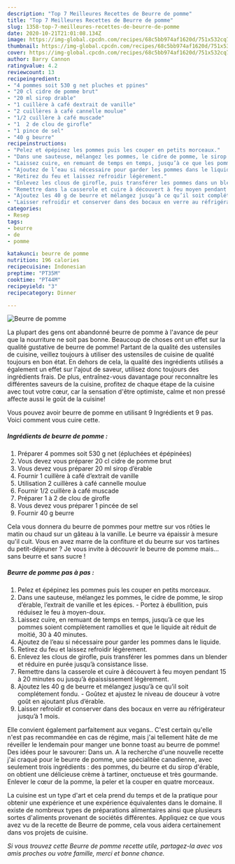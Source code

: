 ```yaml
---
description: "Top 7 Meilleures Recettes de Beurre de pomme"
title: "Top 7 Meilleures Recettes de Beurre de pomme"
slug: 1358-top-7-meilleures-recettes-de-beurre-de-pomme
date: 2020-10-21T21:01:08.134Z
image: https://img-global.cpcdn.com/recipes/68c5bb974af1620d/751x532cq70/beurre-de-pomme-photo-principale-de-la-recette.jpg
thumbnail: https://img-global.cpcdn.com/recipes/68c5bb974af1620d/751x532cq70/beurre-de-pomme-photo-principale-de-la-recette.jpg
cover: https://img-global.cpcdn.com/recipes/68c5bb974af1620d/751x532cq70/beurre-de-pomme-photo-principale-de-la-recette.jpg
author: Barry Cannon
ratingvalue: 4.2
reviewcount: 13
recipeingredient:
- "4 pommes soit 530 g net pluches et ppines"
- "20 cl cidre de pomme brut"
- "20 ml sirop drable"
- "1 cuillère à café dextrait de vanille"
- "2 cuillères à café cannelle moulue"
- "1/2 cuillère à café muscade"
- "1  2 de clou de girofle"
- "1 pince de sel"
- "40 g beurre"
recipeinstructions:
- "Pelez et épépinez les pommes puis les couper en petits morceaux."
- "Dans une sauteuse, mélangez les pommes, le cidre de pomme, le sirop d’érable, l’extrait de vanille et les épices. Portez à ébullition, puis réduisez le feu à moyen-doux."
- "Laissez cuire, en remuant de temps en temps, jusqu’à ce que les pommes soient complètement ramollies et que le liquide ait réduit de moitié, 30 à 40 minutes."
- "Ajoutez de l’eau si nécessaire pour garder les pommes dans le liquide."
- "Retirez du feu et laissez refroidir légèrement."
- "Enlevez les clous de girofle, puis transférer les pommes dans un blender et réduire en purée jusqu’à consistance lisse."
- "Remettre dans la casserole et cuire à découvert à feu moyen pendant 15 à 20 minutes ou jusqu’à épaississement légèrement."
- "Ajoutez les 40 g de beurre et mélangez jusqu’à ce qu’il soit complétement fondu. Goûtez et ajustez le niveau de douceur à votre goût en ajoutant plus d’érable."
- "Laisser refroidir et conserver dans des bocaux en verre au réfrigérateur jusqu’à 1 mois."
categories:
- Resep
tags:
- beurre
- de
- pomme

katakunci: beurre de pomme 
nutrition: 196 calories
recipecuisine: Indonesian
preptime: "PT35M"
cooktime: "PT44M"
recipeyield: "3"
recipecategory: Dinner

---
```



![Beurre de pomme](https://img-global.cpcdn.com/recipes/68c5bb974af1620d/751x532cq70/beurre-de-pomme-photo-principale-de-la-recette.jpg)

La plupart des gens ont abandonné beurre de pomme à l'avance de peur que la nourriture ne soit pas bonne. Beaucoup de choses ont un effet sur la qualité gustative de beurre de pomme! Partant de la qualité des ustensiles de cuisine, veillez toujours à utiliser des ustensiles de cuisine de qualité toujours en bon état. En dehors de cela, la qualité des ingrédients utilisés a également un effet sur l'ajout de saveur, utilisez donc toujours des ingrédients frais. De plus, entraînez-vous davantage pour reconnaître les différentes saveurs de la cuisine, profitez de chaque étape de la cuisine avec tout votre cœur, car la sensation d'être optimiste, calme et non pressé affecte aussi le goût de la cuisine!

<!--inarticleads1-->

Vous pouvez avoir beurre de pomme en utilisant 9 Ingrédients et 9 pas. Voici comment vous cuire cette.

##### Ingrédients de beurre de pomme :

1. Préparer 4 pommes soit 530 g net (épluchées et épépinées)
1. Vous devez vous préparer 20 cl cidre de pomme brut
1. Vous devez vous préparer 20 ml sirop d’érable
1. Fournir 1 cuillère à café d’extrait de vanille
1. Utilisation 2 cuillères à café cannelle moulue
1. Fournir 1/2 cuillère à café muscade
1. Préparer 1 à 2 de clou de girofle
1. Vous devez vous préparer 1 pincée de sel
1. Fournir 40 g beurre


Cela vous donnera du beurre de pommes pour mettre sur vos rôties le matin ou chaud sur un gâteau à la vanille. Le beurre va épaissir à mesure qu&#39;il cuit. Vous en avez marre de la confiture et du beurre sur vos tartines du petit-déjeuner ? Je vous invite à découvrir le beurre de pomme mais… sans beurre et sans sucre ! 

<!--inarticleads2-->

##### Beurre de pomme pas à pas :

1. Pelez et épépinez les pommes puis les couper en petits morceaux.
1. Dans une sauteuse, mélangez les pommes, le cidre de pomme, le sirop d’érable, l’extrait de vanille et les épices. - Portez à ébullition, puis réduisez le feu à moyen-doux.
1. Laissez cuire, en remuant de temps en temps, jusqu’à ce que les pommes soient complètement ramollies et que le liquide ait réduit de moitié, 30 à 40 minutes.
1. Ajoutez de l’eau si nécessaire pour garder les pommes dans le liquide.
1. Retirez du feu et laissez refroidir légèrement.
1. Enlevez les clous de girofle, puis transférer les pommes dans un blender et réduire en purée jusqu’à consistance lisse.
1. Remettre dans la casserole et cuire à découvert à feu moyen pendant 15 à 20 minutes ou jusqu’à épaississement légèrement.
1. Ajoutez les 40 g de beurre et mélangez jusqu’à ce qu’il soit complétement fondu. - Goûtez et ajustez le niveau de douceur à votre goût en ajoutant plus d’érable.
1. Laisser refroidir et conserver dans des bocaux en verre au réfrigérateur jusqu’à 1 mois.


Elle convient également parfaitement aux vegans.. C&#39;est certain qu&#39;elle n&#39;est pas recommandée en cas de régime, mais j&#39;ai tellement hâte de me réveiller le lendemain pour manger une bonne toast au beurre de pomme! Des idées pour le savourer: Dans un. A la recherche d&#39;une nouvelle recette j&#39;ai craqué pour le beurre de pomme, une spécialitée canadienne, avec seulement trois ingrédients : des pommes, du beurre et du sirop d&#39;érable, on obtient une délicieuse crème à tartiner, onctueuse et très gourmande. Enlever le cœur de la pomme, la peler et la couper en quatre morceaux. 

<!--inarticleads1-->

<p>
La cuisine est un type d'art et cela prend du temps et de la pratique pour obtenir une expérience et une expérience équivalentes dans le domaine. Il existe de nombreux types de préparations alimentaires ainsi que plusieurs sortes d'aliments provenant de sociétés différentes. Appliquez ce que vous avez vu de la recette de Beurre de pomme, cela vous aidera certainement dans vos projets de cuisine.
</p>

<p>
<i>Si vous trouvez cette Beurre de pomme recette utile, partagez-la avec vos amis proches ou votre famille, merci et bonne chance.</i>
</p>
